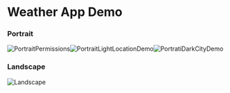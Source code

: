 # Weather App Demo

### Portrait

![PortraitPermissions](https://user-images.githubusercontent.com/39838885/111092237-40ec4c00-8514-11eb-9edc-20a81184866b.gif)![PortraitLightLocationDemo](https://user-images.githubusercontent.com/39838885/111092118-e226d280-8513-11eb-91ee-c4b11fc79b33.gif)![PortratiDarkCityDemo](https://user-images.githubusercontent.com/39838885/111092044-abe95300-8513-11eb-86ab-a15315aa1c9b.gif)

### Landscape

![Landscape](https://user-images.githubusercontent.com/39838885/111092373-adffe180-8514-11eb-9f5b-a8ba4f5c1acb.gif)
